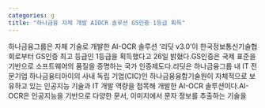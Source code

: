 ```yaml
---
categories: g
title: "하나금융 자체 개발 AIOCR 솔루션 GS인증 1등급 획득"
---
```

하나금융그룹은 자체 기술로 개발한 AI-OCR 솔루션 &lsquo;리딧 v3.0&rsquo;이 한국정보통신기술협회로부터 GS인증 최고 등급인 1등급을 획득했다고 26일 밝혔다.GS인증은 국제 표준을 기반으로 소프트웨어의 품질을 증명하는 국가 인증제도다.리딧은 하나금융그룹 내 IT 전문기업 하나금융티아이의 사내 독립 기업(CIC)인 하나금융융합기술원이 자체적으로 보유하고 있는 인공지능 기술과 IT 개발 역량을 접목해 개발한 AI-OCR 솔루션이다.AI-OCR은 인공지능을 기반으로 다양한 문서, 이미지에서 문자 정보를 추출하는 기술을